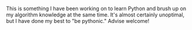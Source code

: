 This is something I have been working on to learn Python and brush up on my algorithm knowledge at the same time. It's almost certainly unoptimal, but I have done my best to "be pythonic." Advise welcome!
